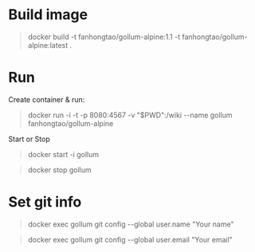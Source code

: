 # Build image

> docker build -t fanhongtao/gollum-alpine:1.1 -t fanhongtao/gollum-alpine:latest .

# Run

Create container & run:

> docker run -i -t -p 8080:4567 -v "$PWD":/wiki --name gollum fanhongtao/gollum-alpine

Start or Stop

> docker start -i gollum

> docker stop gollum

# Set git info

> docker exec gollum git config --global user.name "Your name"

> docker exec gollum git config --global user.email "Your email"

